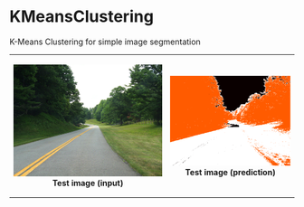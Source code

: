 # KMeansClustering
K-Means Clustering for simple image segmentation


<table style="width:100%">
  <tr>
    <th>
      <p align="center">
           <img src="img/road.jpg" alt="input">
           <br>Test image (input)
      </p>
    </th>
        <th>
          <p align="center">
           <img src="road_out.jpg" alt="segmentation">
           <br>Test image (prediction)
        </p>
    </th>
    </tr>
</table>
